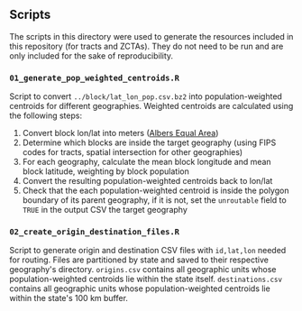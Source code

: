 ## Scripts

The scripts in this directory were used to generate the resources included in this repository (for tracts and ZCTAs). They do not need to be run and are only included for the sake of reproducibility.

### `01_generate_pop_weighted_centroids.R`

Script to convert `../block/lat_lon_pop.csv.bz2` into population-weighted centroids for different geographies. Weighted centroids are calculated using the following steps:

1. Convert block lon/lat into meters ([Albers Equal Area](https://epsg.io/2163))
2. Determine which blocks are inside the target geography (using FIPS codes for tracts, spatial intersection for other geographies)
3. For each geography, calculate the mean block longitude and mean block latitude, weighting by block population
4. Convert the resulting population-weighted centroids back to lon/lat
5. Check that the each population-weighted centroid is inside the polygon boundary of its parent geography, if it is not, set the `unroutable` field to `TRUE` in the output CSV the target geography

### `02_create_origin_destination_files.R`

Script to generate origin and destination CSV files with `id,lat,lon` needed for routing. Files are partitioned by state and saved to their respective geography's directory. `origins.csv` contains all geographic units whose population-weighted centroids lie within the state itself. `destinations.csv` contains all geographic units whose population-weighted centroids lie within the state's 100 km buffer.
